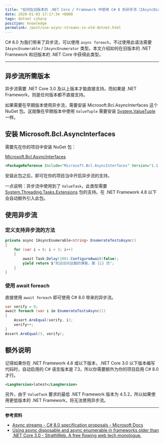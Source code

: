 ```yaml
---
title: "如何在旧版本的 .NET Core / Framework 中使用 C# 8 的异步流（IAsyncDisposable / IAsyncEnumerable / IAsyncEnumerator）"
date: 2020-01-03 17:17:34 +0800
tags: dotnet csharp
position: knowledge
permalink: /post/use-async-streams-in-old-dotnet.html
---
```


C# 8.0 为我们带来了异步流，可以使用 `async foreach`，不过使用此语法需要 `IAsyncEnumerable` / `IAsyncEnumerator` 类型。本文介绍如何在旧版本的 .NET Framework 和旧版本的 .NET Core 中获得此类型。

---

<div id="toc"></div>

## 异步流所需版本

异步流需要 .NET Core 3.0 及以上版本才能直接支持。而如果是 .NET Framework，则是任何版本都不直接支持。

如果需要在早期版本使用异步流，需要安装 Microsoft.Bcl.AsyncInterfaces 这个 NuGet 包。这就像在早期版本中使用 `ValueTuple` 需要安装 [System.ValueTuple](https://www.nuget.org/packages/System.ValueTuple/) 一样。

## 安装 Microsoft.Bcl.AsyncInterfaces

需要先在你的项目中安装 NuGet 包：

[Microsoft.Bcl.AsyncInterfaces](https://www.nuget.org/packages/Microsoft.Bcl.AsyncInterfaces/)

```xml
<PackageReference Include="Microsoft.Bcl.AsyncInterfaces" Version="1.1.0" />
```

安装此包之后，即可在你的项目当中开启异步流的支持。

一点说明：异步流中使用到了 `ValueTask`，此类型需要 [System.Threading.Tasks.Extensions](https://www.nuget.org/packages/System.Threading.Tasks.Extensions) 包的支持。在 .NET Framework 4.8 以下会自动额外引入此包。

## 使用异步流

### 定义支持异步流的方法

```csharp
private async IAsyncEnumerable<string> EnumerateTestsAsync()
{
    for (var i = 0; i < 3; i++)
    {
        await Task.Delay(100).ConfigureAwait(false);
        yield return $"欢迎访问吕毅的博客，第 {i} 页";
    }
}
```

### 使用 await foreach

直接使用 `await foreach` 即可使用 C# 8.0 带来的异步流。

```csharp
var verify = 0;
await foreach (var i in EnumerateTestsAsync())
{
    Assert.AreEqual(verify, i);
    verify++;
}
Assert.AreEqual(3, verify);
```

## 额外说明

记得如果你在 .NET Framework 4.8 或以下版本，.NET Core 3.0 以下版本编写代码时，自动启用的 C# 语言版本是 7.3，所以你需要额外为你的项目启用 C# 8.0 才行。

```xml
<LangVersion>latest</LangVersion>
```

另外，由于 `ValueTask` 要求的最低 .NET Framework 版本为 4.5.2，所以如果使用更低版本的 .NET Framework，将无法使用异步流。

---

**参考资料**

- [Async streams - C# 8.0 specification proposals - Microsoft Docs](https://docs.microsoft.com/en-us/dotnet/csharp/language-reference/proposals/csharp-8.0/async-streams)
- [Using async disposable and async enumerable in frameworks older than .NET Core 3.0 - StrathWeb. A free flowing web tech monologue.](https://www.strathweb.com/2019/11/using-async-disposable-and-async-enumerable-in-frameworks-older-than-net-core-3-0/)

